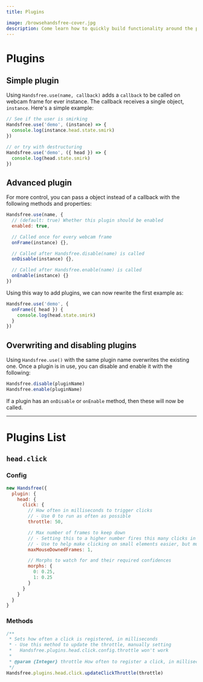 ```yaml
---
title: Plugins

image: /browsehandsfree-cover.jpg
description: Come learn how to quickly build functionality around the pose data and gestures, while mixing-and-matching multiple models together!
---
```


# Plugins

## Simple plugin

Using `Handsfree.use(name, callback)` adds a `callback` to be called on webcam frame for ever instance. The callback receives a single object, `instance`. Here's a simple example:

```js
// See if the user is smirking
Handsfree.use('demo', (instance) => {
  console.log(instance.head.state.smirk)
})

// or try with destructuring
Handsfree.use('demo', ({ head }) => {
  console.log(head.state.smirk)
})
```

## Advanced plugin

For more control, you can pass a object instead of a callback with the following methods and properties:

```js
Handsfree.use(name, {
  // (default: true) Whether this plugin should be enabled
  enabled: true,

  // Called once for every webcam frame
  onFrame(instance) {},

  // Called after Handsfree.disable(name) is called
  onDisable(instance) {},

  // Called after Handsfree.enable(name) is called
  onEnable(instance) {}
})
```

Using this way to add plugins, we can now rewrite the first example as:

```js
Handsfree.use('demo', {
  onFrame({ head }) {
    console.log(head.state.smirk)
  }
})
```

## Overwriting and disabling plugins

Using `Handsfree.use()` with the same plugin name overwrites the existing one. Once a plugin is in use, you can disable and enable it with the following:

```js
Handsfree.disable(pluginName)
Handsfree.enable(pluginName)
```

If a plugin has an `onDisable` or `onEnable` method, then these will now be called.

---

# Plugins List

## `head.click`

### Config

```js
new Handsfree({
  plugin: {
    head: {
      click: {
        // How often in milliseconds to trigger clicks
        // - Use 0 to run as often as possible
        throttle: 50,

        // Max number of frames to keep down
        // - Setting this to a higher number fires this many clicks in a row
        // - Use to help make clicking on small elements easier, but multiple clicks may be triggered
        maxMouseDownedFrames: 1,

        // Morphs to watch for and their required confidences
        morphs: {
          0: 0.25,
          1: 0.25
        }
      }
    }
  }
}
```

### Methods

```js
/**
 * Sets how often a click is registered, in milliseconds
 * - Use this method to update the throttle, manually setting
 *   Handsfree.plugins.head.click.config.throttle won't work
 *
 * @param {Integer} throttle How often to register a click, in milliseconds
 */
Handsfree.plugins.head.click.updateClickThrottle(throttle)
```
